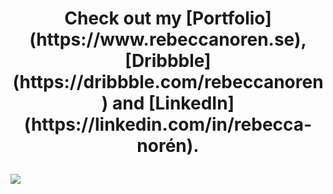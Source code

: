 
  <h1 align="center>Hey, thanks for stopping by 👋</h1>
  
  <p align='center'>

  I'm Rebecca. I'm a Product Designer who also loves to code.</p>

![Me](https://github.com/rebeccanoren/rebeccanoren/blob/main/static/rebecca-selfie.jpg?raw=true)

<p align='center'>Check out my [Portfolio](https://www.rebeccanoren.se), [Dribbble](https://dribbble.com/rebeccanoren) and [LinkedIn](https://linkedin.com/in/rebecca-norén).</p>

![](https://komarev.com/ghpvc/?username=rebeccanoren&label=PROFILE+VIEWS&style=for-the-badge&color=red)
  </div>
